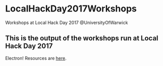 # LocalHackDay2017Workshops
Workshops at Local Hack Day 2017 @UniversityOfWarwick

## This is the output of the workshops run at Local Hack Day 2017

Electron! Resources are [here](https://services.github.com/on-demand/electron/create-an-app/create-your-apps-files/).
